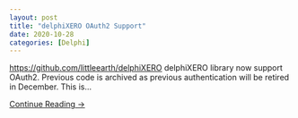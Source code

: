 ```yaml
---
layout: post
title: "delphiXERO OAuth2 Support"
date: 2020-10-28
categories: [Delphi]
---
```


https://github.com/littleearth/delphiXERO delphiXERO library now support OAuth2\. Previous code is archived as previous authentication will be retired in December. This is…

[Continue Reading →](https://littleearthsolutions.net/)
